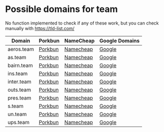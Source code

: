 # Possible domains for team

No function implemented to check if any of these work, but you can check manually with https://tld-list.com/

| Domain | Porkbun | NameCheap | Google Domains |
|---|---|---|---|
| aeros.team | [Porkbun](https://porkbun.com/checkout/search?prb=e814663da1&tlds=&idnLanguage=&search=search&q=aeros.team) | [Namecheap](https://www.namecheap.com/domains/registration/results/?domain=aeros.team) | [Google](https://domains.google.com/registrar/search?searchTerm=aeros.team) |
| as.team | [Porkbun](https://porkbun.com/checkout/search?prb=e814663da1&tlds=&idnLanguage=&search=search&q=as.team) | [Namecheap](https://www.namecheap.com/domains/registration/results/?domain=as.team) | [Google](https://domains.google.com/registrar/search?searchTerm=as.team) |
| bairn.team | [Porkbun](https://porkbun.com/checkout/search?prb=e814663da1&tlds=&idnLanguage=&search=search&q=bairn.team) | [Namecheap](https://www.namecheap.com/domains/registration/results/?domain=bairn.team) | [Google](https://domains.google.com/registrar/search?searchTerm=bairn.team) |
| ins.team | [Porkbun](https://porkbun.com/checkout/search?prb=e814663da1&tlds=&idnLanguage=&search=search&q=ins.team) | [Namecheap](https://www.namecheap.com/domains/registration/results/?domain=ins.team) | [Google](https://domains.google.com/registrar/search?searchTerm=ins.team) |
| inter.team | [Porkbun](https://porkbun.com/checkout/search?prb=e814663da1&tlds=&idnLanguage=&search=search&q=inter.team) | [Namecheap](https://www.namecheap.com/domains/registration/results/?domain=inter.team) | [Google](https://domains.google.com/registrar/search?searchTerm=inter.team) |
| outs.team | [Porkbun](https://porkbun.com/checkout/search?prb=e814663da1&tlds=&idnLanguage=&search=search&q=outs.team) | [Namecheap](https://www.namecheap.com/domains/registration/results/?domain=outs.team) | [Google](https://domains.google.com/registrar/search?searchTerm=outs.team) |
| pres.team | [Porkbun](https://porkbun.com/checkout/search?prb=e814663da1&tlds=&idnLanguage=&search=search&q=pres.team) | [Namecheap](https://www.namecheap.com/domains/registration/results/?domain=pres.team) | [Google](https://domains.google.com/registrar/search?searchTerm=pres.team) |
| s.team | [Porkbun](https://porkbun.com/checkout/search?prb=e814663da1&tlds=&idnLanguage=&search=search&q=s.team) | [Namecheap](https://www.namecheap.com/domains/registration/results/?domain=s.team) | [Google](https://domains.google.com/registrar/search?searchTerm=s.team) |
| un.team | [Porkbun](https://porkbun.com/checkout/search?prb=e814663da1&tlds=&idnLanguage=&search=search&q=un.team) | [Namecheap](https://www.namecheap.com/domains/registration/results/?domain=un.team) | [Google](https://domains.google.com/registrar/search?searchTerm=un.team) |
| ups.team | [Porkbun](https://porkbun.com/checkout/search?prb=e814663da1&tlds=&idnLanguage=&search=search&q=ups.team) | [Namecheap](https://www.namecheap.com/domains/registration/results/?domain=ups.team) | [Google](https://domains.google.com/registrar/search?searchTerm=ups.team) |
